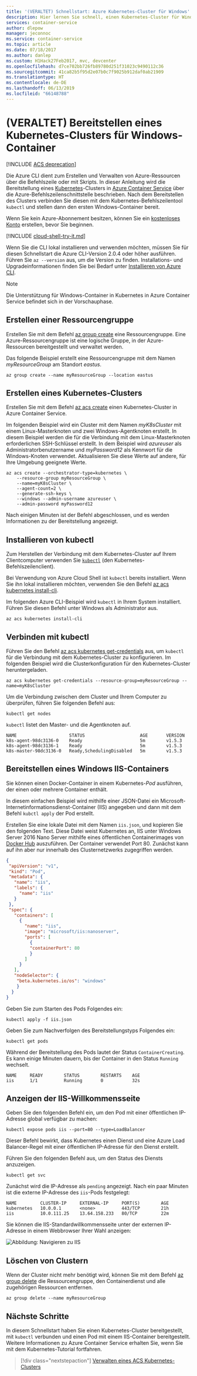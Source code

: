 ```yaml
---
title: '(VERALTET) Schnellstart: Azure Kubernetes-Cluster für Windows'
description: Hier lernen Sie schnell, einen Kubernetes-Cluster für Windows-Container in Azure Container Service über die Azure-Befehlszeilenschnittstelle zu erstellen.
services: container-service
author: dlepow
manager: jeconnoc
ms.service: container-service
ms.topic: article
ms.date: 07/18/2017
ms.author: danlep
ms.custom: H1Hack27Feb2017, mvc, devcenter
ms.openlocfilehash: d7ce702bb726fb89780d251f31023c9490112c36
ms.sourcegitcommit: 41ca82b5f95d2e07b0c7f9025b912daf0ab21909
ms.translationtype: HT
ms.contentlocale: de-DE
ms.lasthandoff: 06/13/2019
ms.locfileid: "66148788"
---
```

# <a name="deprecated-deploy-kubernetes-cluster-for-windows-containers"></a>(VERALTET) Bereitstellen eines Kubernetes-Clusters für Windows-Container

[!INCLUDE [ACS deprecation](../../../includes/container-service-kubernetes-deprecation.md)]

Die Azure CLI dient zum Erstellen und Verwalten von Azure-Ressourcen über die Befehlszeile oder mit Skripts. In dieser Anleitung wird die Bereitstellung eines [Kubernetes](https://kubernetes.io/docs/home/)-Clusters in [Azure Container Service](../container-service-intro.md) über die Azure-Befehlszeilenschnittstelle beschrieben. Nach dem Bereitstellen des Clusters verbinden Sie diesen mit dem Kubernetes-Befehlszeilentool `kubectl` und stellen dann den ersten Windows-Container bereit.

Wenn Sie kein Azure-Abonnement besitzen, können Sie ein [kostenloses Konto](https://azure.microsoft.com/free/?WT.mc_id=A261C142F) erstellen, bevor Sie beginnen.

[!INCLUDE [cloud-shell-try-it.md](../../../includes/cloud-shell-try-it.md)]

Wenn Sie die CLI lokal installieren und verwenden möchten, müssen Sie für diesen Schnellstart die Azure CLI-Version 2.0.4 oder höher ausführen. Führen Sie `az --version` aus, um die Version zu finden. Installations- und Upgradeinformationen finden Sie bei Bedarf unter [Installieren von Azure CLI]( /cli/azure/install-azure-cli). 

> [!NOTE]
> Die Unterstützung für Windows-Container in Kubernetes in Azure Container Service befindet sich in der Vorschauphase. 
>

## <a name="create-a-resource-group"></a>Erstellen einer Ressourcengruppe

Erstellen Sie mit dem Befehl [az group create](/cli/azure/group#az-group-create) eine Ressourcengruppe. Eine Azure-Ressourcengruppe ist eine logische Gruppe, in der Azure-Ressourcen bereitgestellt und verwaltet werden. 

Das folgende Beispiel erstellt eine Ressourcengruppe mit dem Namen *myResourceGroup* am Standort *eastus*.

```azurecli-interactive 
az group create --name myResourceGroup --location eastus
```

## <a name="create-kubernetes-cluster"></a>Erstellen eines Kubernetes-Clusters
Erstellen Sie mit dem Befehl [az acs create](/cli/azure/acs#az-acs-create) einen Kubernetes-Cluster in Azure Container Service. 

Im folgenden Beispiel wird ein Cluster mit dem Namen *myK8sCluster* mit einem Linux-Masterknoten und zwei Windows-Agentknoten erstellt. In diesem Beispiel werden die für die Verbindung mit dem Linux-Masterknoten erforderlichen SSH-Schlüssel erstellt. In dem Beispiel wird *azureuser* als Administratorbenutzername und *myPassword12* als Kennwort für die Windows-Knoten verwendet. Aktualisieren Sie diese Werte auf andere, für Ihre Umgebung geeignete Werte. 



```azurecli-interactive 
az acs create --orchestrator-type=kubernetes \
    --resource-group myResourceGroup \
    --name=myK8sCluster \
    --agent-count=2 \
    --generate-ssh-keys \
    --windows --admin-username azureuser \
    --admin-password myPassword12
```

Nach einigen Minuten ist der Befehl abgeschlossen, und es werden Informationen zu der Bereitstellung angezeigt.

## <a name="install-kubectl"></a>Installieren von kubectl

Zum Herstellen der Verbindung mit dem Kubernetes-Cluster auf Ihrem Clientcomputer verwenden Sie [`kubectl`](https://kubernetes.io/docs/user-guide/kubectl/) (den Kubernetes-Befehlszeilenclient). 

Bei Verwendung von Azure Cloud Shell ist `kubectl` bereits installiert. Wenn Sie ihn lokal installieren möchten, verwenden Sie den Befehl [az acs kubernetes install-cli](/cli/azure/acs/kubernetes).

Im folgenden Azure CLI-Beispiel wird `kubectl` in Ihrem System installiert. Führen Sie diesen Befehl unter Windows als Administrator aus.

```azurecli-interactive 
az acs kubernetes install-cli
```


## <a name="connect-with-kubectl"></a>Verbinden mit kubectl

Führen Sie den Befehl [az acs kubernetes get-credentials](/cli/azure/acs/kubernetes) aus, um `kubectl` für die Verbindung mit dem Kubernetes-Cluster zu konfigurieren. Im folgenden Beispiel wird die Clusterkonfiguration für den Kubernetes-Cluster heruntergeladen.

```azurecli-interactive 
az acs kubernetes get-credentials --resource-group=myResourceGroup --name=myK8sCluster
```

Um die Verbindung zwischen dem Cluster und Ihrem Computer zu überprüfen, führen Sie folgenden Befehl aus:

```azurecli-interactive
kubectl get nodes
```

`kubectl` listet den Master- und die Agentknoten auf.

```azurecli-interactive
NAME                    STATUS                     AGE       VERSION
k8s-agent-98dc3136-0    Ready                      5m        v1.5.3
k8s-agent-98dc3136-1    Ready                      5m        v1.5.3
k8s-master-98dc3136-0   Ready,SchedulingDisabled   5m        v1.5.3

```

## <a name="deploy-a-windows-iis-container"></a>Bereitstellen eines Windows IIS-Containers

Sie können einen Docker-Container in einem Kubernetes-*Pod* ausführen, der einen oder mehrere Container enthält. 

In diesem einfachen Beispiel wird mithilfe einer JSON-Datei ein Microsoft-Internetinformationsdienst-Container (IIS) angegeben und dann mit dem Befehl `kubctl apply` der Pod erstellt. 

Erstellen Sie eine lokale Datei mit dem Namen `iis.json`, und kopieren Sie den folgenden Text. Diese Datei weist Kubernetes an, IIS unter Windows Server 2016 Nano Server mithilfe eines öffentlichen Containerimages von [Docker Hub](https://hub.docker.com/r/microsoft/iis/) auszuführen. Der Container verwendet Port 80. Zunächst kann auf ihn aber nur innerhalb des Clusternetzwerks zugegriffen werden.

 ```JSON
 {
  "apiVersion": "v1",
  "kind": "Pod",
  "metadata": {
    "name": "iis",
    "labels": {
      "name": "iis"
    }
  },
  "spec": {
    "containers": [
      {
        "name": "iis",
        "image": "microsoft/iis:nanoserver",
        "ports": [
          {
          "containerPort": 80
          }
        ]
      }
    ],
    "nodeSelector": {
     "beta.kubernetes.io/os": "windows"
     }
   }
 }
 ```

Geben Sie zum Starten des Pods Folgendes ein:
  
```azurecli-interactive
kubectl apply -f iis.json
```  

Geben Sie zum Nachverfolgen des Bereitstellungstyps Folgendes ein:
  
```azurecli-interactive
kubectl get pods
```

Während der Bereitstellung des Pods lautet der Status `ContainerCreating`. Es kann einige Minuten dauern, bis der Container in den Status `Running` wechselt.

```azurecli-interactive
NAME     READY        STATUS        RESTARTS    AGE
iis      1/1          Running       0           32s
```

## <a name="view-the-iis-welcome-page"></a>Anzeigen der IIS-Willkommensseite

Geben Sie den folgenden Befehl ein, um den Pod mit einer öffentlichen IP-Adresse global verfügbar zu machen:

```azurecli-interactive
kubectl expose pods iis --port=80 --type=LoadBalancer
```

Dieser Befehl bewirkt, dass Kubernetes einen Dienst und eine Azure Load Balancer-Regel mit einer öffentlichen IP-Adresse für den Dienst erstellt. 

Führen Sie den folgenden Befehl aus, um den Status des Diensts anzuzeigen.

```azurecli-interactive
kubectl get svc
```

Zunächst wird die IP-Adresse als `pending` angezeigt. Nach ein paar Minuten ist die externe IP-Adresse des `iis`-Pods festgelegt:
  
```azurecli-interactive
NAME         CLUSTER-IP     EXTERNAL-IP     PORT(S)        AGE       
kubernetes   10.0.0.1       <none>          443/TCP        21h       
iis          10.0.111.25    13.64.158.233   80/TCP         22m
```

Sie können die IIS-Standardwillkommensseite unter der externen IP-Adresse in einem Webbrowser Ihrer Wahl anzeigen:

![Abbildung: Navigieren zu IIS](./media/container-service-kubernetes-windows-walkthrough/kubernetes-iis.png)  


## <a name="delete-cluster"></a>Löschen von Clustern
Wenn der Cluster nicht mehr benötigt wird, können Sie mit dem Befehl [az group delete](/cli/azure/group#az-group-delete) die Ressourcengruppe, den Containerdienst und alle zugehörigen Ressourcen entfernen.

```azurecli-interactive 
az group delete --name myResourceGroup
```


## <a name="next-steps"></a>Nächste Schritte

In diesem Schnellstart haben Sie einen Kubernetes-Cluster bereitgestellt, mit `kubectl` verbunden und einen Pod mit einem IIS-Container bereitgestellt. Weitere Informationen zu Azure Container Service erhalten Sie, wenn Sie mit dem Kubernetes-Tutorial fortfahren.

> [!div class="nextstepaction"]
> [Verwalten eines ACS Kubernetes-Clusters](container-service-tutorial-kubernetes-prepare-app.md)
